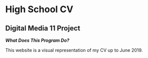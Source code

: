 # High School CV

## Digital Media 11 Project

***What Does This Program Do?***

This website is a visual representation of my CV up to June 2019. 
